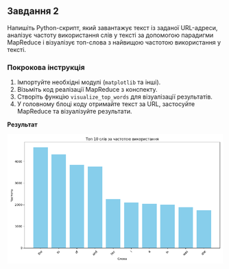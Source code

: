 ## Завдання 2

Напишіть Python-скрипт, який завантажує текст із заданої URL-адреси, аналізує частоту використання слів у тексті за допомогою парадигми MapReduce і візуалізує топ-слова з найвищою частотою використання у тексті.

### Покрокова інструкція

1. Імпортуйте необхідні модулі (`matplotlib` та інші).
2. Візьміть код реалізації MapReduce з конспекту.
3. Створіть функцію `visualize_top_words` для візуалізації результатів.
4. У головному блоці коду отримайте текст за URL, застосуйте MapReduce та візуалізуйте результати.

**Результат**

![result](./assets/result.png)
